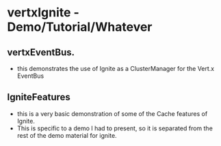 # vertxIgnite - Demo/Tutorial/Whatever 

## vertxEventBus. 
- this demonstrates the use of Ignite as a ClusterManager for the Vert.x EventBus

## IgniteFeatures

- this is a very basic demonstration of some of the Cache features of Ignite. 
- This is specific to a demo I had to present, so it is separated from the rest of the demo
material for ignite.
